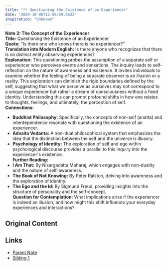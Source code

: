 ```yaml
---
title: "** Questioning the Existence of an Experiencer"
date: "2024-10-06T12:56:59.663Z"
inspiration: "Unknown"
---
```


**Note 2: The Concept of the Experiencer**  
**Title:** Questioning the Existence of an Experiencer  
**Quote:** "Is there one who knows there is no experiencer?"  
**Translation into Modern English:** Is there anyone who recognizes that there is no distinct entity observing experiences?  
**Explanation:** This questioning probes the assumption of a separate self or experiencer who perceives events and sensations. The inquiry leads to self-reflection on the nature of awareness and existence. It invites individuals to examine whether the feeling of being a separate observer is an illusion or a reality. This exploration can diminish the rigid boundaries defined by the self, suggesting that what we perceive as ourselves may not correspond to a unique experiencer but rather a stream of consciousness without a fixed identity. Understanding this can prompt profound shifts in how one relates to thoughts, feelings, and ultimately, the perception of self.  
**Connections:**  
- **Buddhist Philosophy:** Specifically, the concepts of non-self (anatta) and interdependence resonate with questioning the existence of an experiencer.  
- **Advaita Vedanta:** A non-dual philosophical system that emphasizes the idea that the distinction between the self and the universe is illusory.  
- **Psychology of Identity:** The exploration of self and ego within psychological discourse provides a parallel to this inquiry into the experiencer's existence.  
**Further Reading:**  
- **I Am That:** By Nisargadatta Maharaj, which engages with non-duality and the nature of self-awareness.  
- **The Book of Not Knowing:** By Peter Ralston, delving into awareness and the exploration of identity.  
- **The Ego and the Id:** By Sigmund Freud, providing insights into the structure of personality and the self-concept.  
**Question for Contemplation:** What implications arise if the experiencer is indeed an illusion, and how might this shift influence your everyday experiences and interactions?

## Original Content



## Links

- [Parent Note](/parent-note.md)
- [Sibling 1](/zettel1.md)
